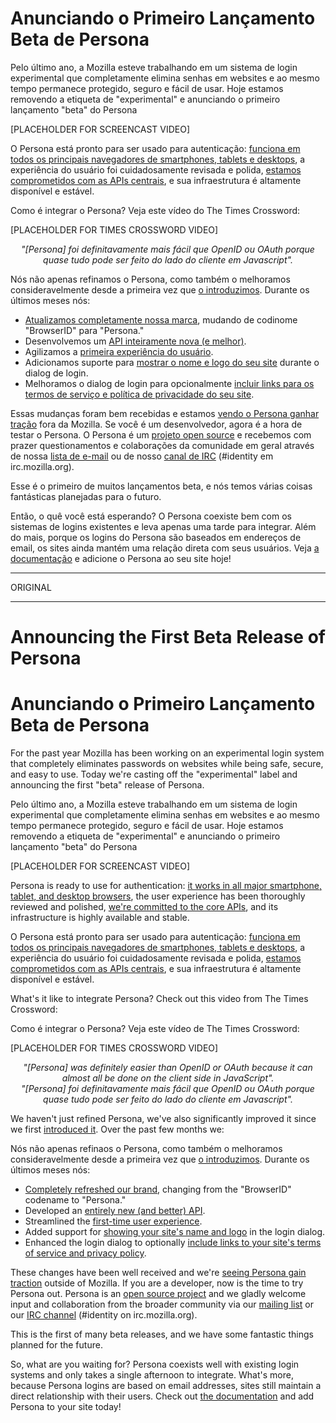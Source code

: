 # Anunciando o Primeiro Lançamento Beta de Persona

Pelo último ano, a Mozilla esteve trabalhando em um sistema de login experimental que completamente elimina senhas em websites e ao mesmo tempo permanece protegido, seguro e fácil de usar. Hoje estamos removendo a etiqueta de "experimental" e anunciando o primeiro lançamento "beta" do Persona

[PLACEHOLDER FOR SCREENCAST VIDEO]

O Persona está pronto para ser usado para autenticação: [funciona em todos os principais navegadores de smartphones, tablets e desktops][1], a experiência do usuário foi cuidadosamente revisada e polida, [estamos comprometidos com as APIs centrais][2], e sua infraestrutura é altamente disponível e estável.

Como é integrar o Persona? Veja este vídeo do The Times Crossword:

[PLACEHOLDER FOR TIMES CROSSWORD VIDEO]
<center><em>"[Persona] foi definitavamente mais fácil que OpenID ou OAuth porque quase tudo pode ser feito do lado do cliente em Javascript".</em></center>

Nós não apenas refinamos o Persona, como também o melhoramos consideravelmente desde a primeira vez que [o introduzimos][3]. Durante os últimos meses nós:

* [Atualizamos completamente nossa marca][4], mudando de codinome "BrowserID" para "Persona."
* Desenvolvemos um [API inteiramente nova (e melhor)][5].
* Agilizamos a [primeira experiência do usuário][6].
* Adicionamos suporte para [mostrar o nome e logo do seu site][7] durante o dialog de login.
* Melhoramos o dialog de login para opcionalmente [incluir links para os termos de serviço e política de privacidade do seu site][8].

Essas mudanças foram bem recebidas e estamos [vendo o Persona ganhar tração][9] fora da Mozilla. Se você é um desenvolvedor, agora é a hora de testar o Persona. O Persona é um [projeto open source][10] e recebemos com prazer questionamentos e colaborações da comunidade em geral através de nossa [lista de e-mail][11] ou de nosso [canal de IRC][12] (#identity em irc.mozilla.org).

Esse é o primeiro de muitos lançamentos beta, e nós temos várias coisas fantásticas planejadas para o futuro.

Então, o quê você está esperando? O Persona coexiste bem com os sistemas de logins existentes e leva apenas uma tarde para integrar. Além do mais, porque os logins do Persona são baseados em endereços de email, os sites ainda mantém uma relação direta com seus usuários. Veja [a documentação][13] e adicione o Persona ao seu site hoje!

[1]: https://developer.mozilla.org/en-US/docs/persona/Browser_compatibility
[2]: http://identity.mozilla.com/post/31739234834/committing-to-a-stable-api-for-persona
[3]: http://identity.mozilla.com/post/7616727542/introducing-browserid-a-better-way-to-sign-in
[4]: http://identity.mozilla.com/post/18038609895/introducing-mozilla-persona
[5]: http://identity.mozilla.com/post/28513408358/a-new-api-for-persona
[6]: http://identity.mozilla.com/post/27914354400/improvements-to-the-first-time-sign-up-flow
[7]: http://identity.mozilla.com/post/27122712140/new-feature-adding-your-websites-name-and-logo-to-the
[8]: http://identity.mozilla.com/post/23038368841/streamlining-login-with-privacy-policy-and-terms-of
[9]: http://identity.mozilla.com/post/31008721633/application-and-platform-integration-of-persona
[10]: https://github.com/mozilla/browserid
[11]: https://lists.mozilla.org/listinfo/dev-identity
[12]: https://wiki.mozilla.org/IRC
[13]: https://developer.mozilla.org/Persona

---------------------------------------------------------
ORIGINAL

---------------------------------------------------------

# Announcing the First Beta Release of Persona
# Anunciando o Primeiro Lançamento Beta de Persona

For the past year Mozilla has been working on an experimental login system that completely eliminates passwords on websites while being safe, secure, and easy to use. Today we're casting off the "experimental" label and announcing the first "beta" release of Persona.

Pelo último ano, a Mozilla esteve trabalhando em um sistema de login experimental que completamente elimina senhas em websites e ao mesmo tempo permanece protegido, seguro e fácil de usar. Hoje estamos removendo a etiqueta de "experimental" e anunciando o primeiro lançamento "beta" do Persona

[PLACEHOLDER FOR SCREENCAST VIDEO]

Persona is ready to use for authentication: [it works in all major smartphone, tablet, and desktop browsers][1], the user experience has been thoroughly reviewed and polished, [we're committed to the core APIs][2], and its infrastructure is highly available and stable.

O Persona está pronto para ser usado para autenticação: [funciona em todos os principais navegadores de smartphones, tablets e desktops][1], a experiência do usuário foi cuidadosamente revisada e polida, [estamos comprometidos com as APIs centrais][2], e sua infraestrutura é altamente disponível e estável.

What's it like to integrate Persona? Check out this video from The Times Crossword:

Como é integrar o Persona? Veja este vídeo de The Times Crossword:

[PLACEHOLDER FOR TIMES CROSSWORD VIDEO]
<center><em>"[Persona] was definitely easier than OpenID or OAuth because it can almost all be done on the client side in JavaScript".</em></center>

<center><em>"[Persona] foi definitavamente mais fácil que OpenID ou OAuth porque quase tudo pode ser feito do lado do cliente em Javascript".</em></center>

We haven't just refined Persona, we've also significantly improved it since we first [introduced it][3]. Over the past few months we:

Nós não apenas refinaos o Persona, como também o melhoramos consideravelmente desde a primeira vez que [o introduzimos][3]. Durante os últimos meses nós:

* [Completely refreshed our brand][4], changing from the "BrowserID" codename to "Persona."
* Developed an [entirely new (and better) API][5].
* Streamlined the [first-time user experience][6].
* Added support for [showing your site's name and logo][7] in the login dialog.
* Enhanced the login dialog to optionally [include links to your site's terms of service and privacy policy][8].

These changes have been well received and we're [seeing Persona gain traction][9] outside of Mozilla. If you are a developer, now is the time to try Persona out. Persona is an [open source project][10] and we gladly welcome input and collaboration from the broader community via our [mailing list][11] or our [IRC channel][12] (#identity on irc.mozilla.org).

This is the first of many beta releases, and we have some fantastic things planned for the future.

So, what are you waiting for? Persona coexists well with existing login systems and only takes a single afternoon to integrate. What's more, because Persona logins are based on email addresses, sites still maintain a direct relationship with their users. Check out [the documentation][13] and add Persona to your site today!

[1]: https://developer.mozilla.org/en-US/docs/persona/Browser_compatibility
[2]: http://identity.mozilla.com/post/31739234834/committing-to-a-stable-api-for-persona
[3]: http://identity.mozilla.com/post/7616727542/introducing-browserid-a-better-way-to-sign-in
[4]: http://identity.mozilla.com/post/18038609895/introducing-mozilla-persona
[5]: http://identity.mozilla.com/post/28513408358/a-new-api-for-persona
[6]: http://identity.mozilla.com/post/27914354400/improvements-to-the-first-time-sign-up-flow
[7]: http://identity.mozilla.com/post/27122712140/new-feature-adding-your-websites-name-and-logo-to-the
[8]: http://identity.mozilla.com/post/23038368841/streamlining-login-with-privacy-policy-and-terms-of
[9]: http://identity.mozilla.com/post/31008721633/application-and-platform-integration-of-persona
[10]: https://github.com/mozilla/browserid
[11]: https://lists.mozilla.org/listinfo/dev-identity
[12]: https://wiki.mozilla.org/IRC
[13]: https://developer.mozilla.org/Persona

